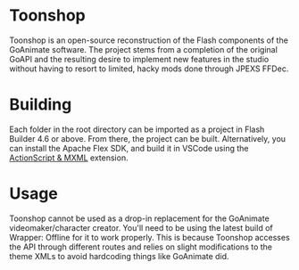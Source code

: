 # Toonshop
Toonshop is an open-source reconstruction of the Flash components of the GoAnimate software. The project stems from a completion of the original GoAPI and the resulting desire to implement new features in the studio without having to resort to limited, hacky mods done through JPEXS FFDec.

# Building
Each folder in the root directory can be imported as a project in Flash Builder 4.6 or above. From there, the project can be built. Alternatively, you can install the Apache Flex SDK, and build it in VSCode using the [ActionScript & MXML](https://marketplace.visualstudio.com/items?itemName=bowlerhatllc.vscode-as3mxml) extension.

# Usage
Toonshop cannot be used as a drop-in replacement for the GoAnimate videomaker/character creator. You'll need to be using the latest build of Wrapper: Offline for it to work properly. This is because Toonshop accesses the API through different routes and relies on slight modifications to the theme XMLs to avoid hardcoding things like GoAnimate did.
